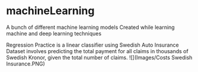 # machineLearning
A bunch of different machine learning models
Created while learning machine and deep learning techniques 

Regression Practice is a linear classifier using Swedish Auto Insurance Dataset involves predicting the total payment for all claims in thousands of Swedish Kronor, given the total number of claims.
![](Images/Costs Swedish Insurance.PNG)
